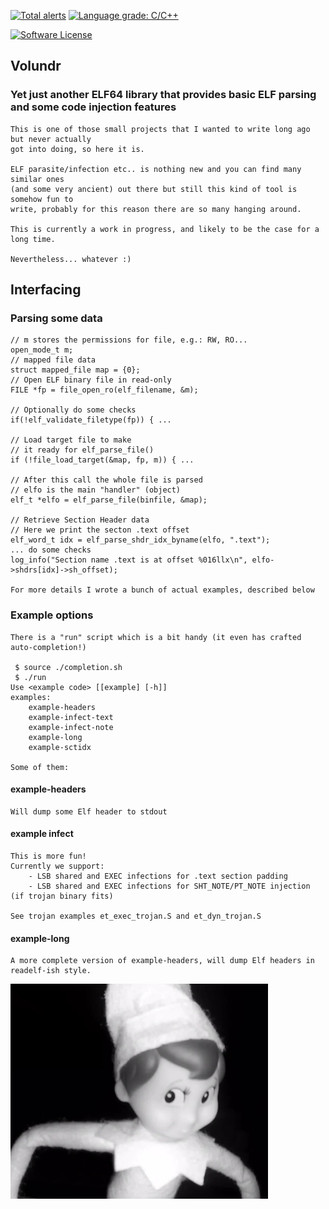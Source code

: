 [![Total alerts](https://img.shields.io/lgtm/alerts/g/carloslack/volundr.svg?logo=lgtm&logoWidth=18)](https://lgtm.com/projects/g/carloslack/volundr/alerts/)
[![Language grade: C/C++](https://img.shields.io/lgtm/grade/cpp/g/carloslack/volundr.svg?logo=lgtm&logoWidth=18)](https://lgtm.com/projects/g/carloslack/volundr/context:cpp)

<p align="left">
    <a href="https://github.com/carloslack/volundr/blob/master/LICENSE"><img alt="Software License" src="https://img.shields.io/badge/MIT-license-green.svg?style=flat-square"></a>
</p>

## Volundr

### Yet just another ELF64 library that provides basic ELF parsing and some code injection features

    This is one of those small projects that I wanted to write long ago but never actually
    got into doing, so here it is.

    ELF parasite/infection etc.. is nothing new and you can find many similar ones
    (and some very ancient) out there but still this kind of tool is somehow fun to
    write, probably for this reason there are so many hanging around.

    This is currently a work in progress, and likely to be the case for a long time.

    Nevertheless... whatever :)

## Interfacing

### Parsing some data

    // m stores the permissions for file, e.g.: RW, RO...
    open_mode_t m;
    // mapped file data
    struct mapped_file map = {0};
    // Open ELF binary file in read-only
    FILE *fp = file_open_ro(elf_filename, &m);

    // Optionally do some checks
    if(!elf_validate_filetype(fp)) { ...

    // Load target file to make
    // it ready for elf_parse_file()
    if (!file_load_target(&map, fp, m)) { ...

    // After this call the whole file is parsed
    // elfo is the main "handler" (object)
    elf_t *elfo = elf_parse_file(binfile, &map);

    // Retrieve Section Header data
    // Here we print the secton .text offset
    elf_word_t idx = elf_parse_shdr_idx_byname(elfo, ".text");
    ... do some checks
    log_info("Section name .text is at offset %016llx\n", elfo->shdrs[idx]->sh_offset);

    For more details I wrote a bunch of actual examples, described below

### Example options

    There is a "run" script which is a bit handy (it even has crafted auto-completion!)

     $ source ./completion.sh
     $ ./run
    Use <example code> [[example] [-h]]
    examples:
        example-headers
        example-infect-text
        example-infect-note
        example-long
        example-sctidx

    Some of them:

#### example-headers
    Will dump some Elf header to stdout

#### example infect
    This is more fun!
    Currently we support:
        - LSB shared and EXEC infections for .text section padding
        - LSB shared and EXEC infections for SHT_NOTE/PT_NOTE injection (if trojan binary fits)

    See trojan examples et_exec_trojan.S and et_dyn_trojan.S

#### example-long
    A more complete version of example-headers, will dump Elf headers in readelf-ish style.


![Screenshot](examples/elf.png)

